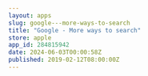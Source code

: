 ```yaml
---
layout: apps
slug: google---more-ways-to-search
title: "Google - More ways to search"
store: apple
app_id: 284815942
date: 2024-06-03T00:00:58Z
published: 2019-02-12T08:00:00Z
---
```

